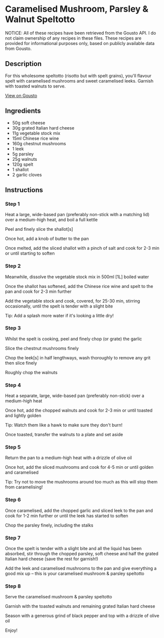 # Caramelised Mushroom, Parsley & Walnut Speltotto

NOTICE: All of these recipes have been retrieved from the Gousto API. I do not claim ownership of any recipes in these files. These recipes are provided for informational purposes only, based on publicly available data from Gousto.

## Description

For this wholesome speltotto (risotto but with spelt grains), you'll flavour spelt with caramelised mushrooms and sweet caramelised leeks. Garnish with toasted walnuts to serve.

[View on Gousto](https://www.gousto.co.uk/recipes/cookbook/mushroom-tarragon-walnut-speltotto)

## Ingredients

- 50g soft cheese 
- 30g grated Italian hard cheese
- 11g vegetable stock mix
- 15ml Chinese rice wine
- 160g chestnut mushrooms
- 1 leek
- 5g parsley
- 25g walnuts 
- 120g spelt
- 1 shallot
- 2 garlic cloves

## Instructions


### Step 1

Heat a large, wide-based pan (preferably non-stick with a matching lid) over a medium-high heat, and boil a full kettle

Peel and finely slice the shallot<span class="text-danger">[s]</span>

Once hot, add a knob of butter to the pan

Once melted, add the sliced shallot with a pinch of salt and cook for 2-3 min or until starting to soften


### Step 2

Meanwhile, dissolve the vegetable stock mix in 500ml <span class="text-danger">[1L]</span> boiled water

Once the shallot has softened, add the Chinese rice wine and spelt to the pan and cook for 2-3 min further

Add the vegetable stock and cook, covered, for 25-30 min, stirring occasionally, until the spelt is tender with a slight bite

Tip: Add a splash more water if it's looking a little dry!


### Step 3

Whilst the spelt is cooking, peel and finely chop (or grate) the garlic

Slice the chestnut mushrooms finely

Chop the leek<span class="text-danger">[s]</span> in half lengthways, wash thoroughly to remove any grit then slice finely

Roughly chop the walnuts


### Step 4

Heat a separate, large, wide-based pan (preferably non-stick) over a medium-high heat

Once hot, add the chopped walnuts and cook for 2-3 min or until toasted and lightly golden

Tip: Watch them like a hawk to make sure they don't burn!

Once toasted, transfer the walnuts to a plate and set aside


### Step 5

Return the pan to a medium-high heat with a drizzle of olive oil

Once hot, add the sliced mushrooms and cook for 4-5 min or until golden and caramelised

Tip: Try not to move the mushrooms around too much as this will stop them from caramelising!


### Step 6

Once caramelised, add the chopped garlic and sliced leek to the pan and cook for 1-2 min further or until the leek has started to soften

Chop the parsley finely, including the stalks


### Step 7

Once the spelt is tender with a slight bite and all the liquid has been absorbed, stir through the chopped parsley, soft cheese and half the grated Italian hard cheese (save the rest for garnish!)

Add the leek and caramelised mushrooms to the pan and give everything a good mix up – this is your caramelised mushroom & parsley speltotto

### Step 8

Serve the caramelised mushroom & parsley speltotto

Garnish with the toasted walnuts and remaining grated Italian hard cheese

Season with a generous grind of black pepper and top with a drizzle of olive oil

Enjoy!

